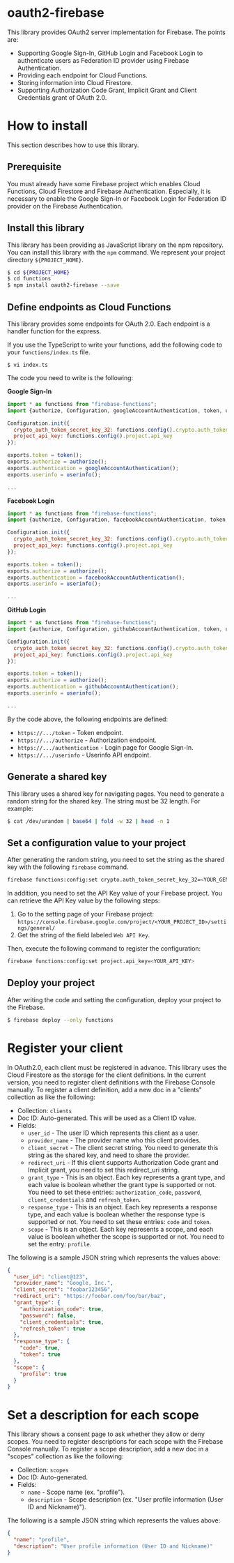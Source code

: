 # oauth2-firebase

This library provides OAuth2 server implementation for Firebase. The points are:

* Supporting Google Sign-In, GitHub Login and Facebook Login to authenticate users as Federation ID provider using Firebase Authentication.
* Providing each endpoint for Cloud Functions.
* Storing information into Cloud Firestore.
* Supporting Authorization Code Grant, Implicit Grant and Client Credentials grant of OAuth 2.0.

# How to install

This section describes how to use this library.

## Prerequisite

You must already have some Firebase project which enables Cloud Functions, Cloud Firestore and Firebase Authentication.
Especially, it is necessary to enable the Google Sign-In or Facebook Login for Federation ID provider on the Firebase Authentication.

## Install this library

This library has been providing as JavaScript library on the npm repository. You can install this library
with the `npm` command. We represent your project directory `${PROJECT_HOME}`.

```bash
$ cd ${PROJECT_HOME}
$ cd functions
$ npm install oauth2-firebase --save
```

## Define endpoints as Cloud Functions

This library provides some endpoints for OAuth 2.0. Each endpoint is a handler function for the express.

If you use the TypeScript to write your functions, add the following code to your `functions/index.ts` file.

```
$ vi index.ts
```

The code you need to write is the following:

**Google Sign-In**

```javascript
import * as functions from "firebase-functions";
import {authorize, Configuration, googleAccountAuthentication, token, userinfo} from "oauth2-firebase";

Configuration.init({
  crypto_auth_token_secret_key_32: functions.config().crypto.auth_token_secret_key_32,
  project_api_key: functions.config().project.api_key
});

exports.token = token();
exports.authorize = authorize();
exports.authentication = googleAccountAuthentication();
exports.userinfo = userinfo();

...
```

**Facebook Login**

```javascript
import * as functions from "firebase-functions";
import {authorize, Configuration, facebookAccountAuthentication, token, userinfo} from "oauth2-firebase";

Configuration.init({
  crypto_auth_token_secret_key_32: functions.config().crypto.auth_token_secret_key_32,
  project_api_key: functions.config().project.api_key
});

exports.token = token();
exports.authorize = authorize();
exports.authentication = facebookAccountAuthentication();
exports.userinfo = userinfo();

...
```

**GitHub Login**

```javascript
import * as functions from "firebase-functions";
import {authorize, Configuration, githubAccountAuthentication, token, userinfo} from "oauth2-firebase";

Configuration.init({
  crypto_auth_token_secret_key_32: functions.config().crypto.auth_token_secret_key_32,
  project_api_key: functions.config().project.api_key
});

exports.token = token();
exports.authorize = authorize();
exports.authentication = githubAccountAuthentication();
exports.userinfo = userinfo();

...
```
 
By the code above, the following endpoints are defined:

* `https://.../token` - Token endpoint.
* `https://.../authorize` - Authorization endpoint.
* `https://.../authentication` - Login page for Google Sign-In.
* `https://.../userinfo` - Userinfo API endpoint.

## Generate a shared key

This library uses a shared key for navigating pages. You need to generate a random string for the shared key.
The string must be 32 length. For example:

```bash
$ cat /dev/urandom | base64 | fold -w 32 | head -n 1
```

## Set a configuration value to your project

After generating the random string, you need to set the string as the shared key with the following `firebase` command.

```bash
firebase functions:config:set crypto.auth_token_secret_key_32=<YOUR_GENERATED_RANDOM_STRING>
```

In addition, you need to set the API Key value of your Firebase project. You can retrieve the API Key value by the
following steps:

1. Go to the setting page of your Firebase project: `https://console.firebase.google.com/project/<YOUR_PROJECT_ID>/settings/general/`
1. Get the string of the field labeled `Web API Key`.

Then, execute the following command to register the configuration:

```bash
firebase functions:config:set project.api_key=<YOUR_API_KEY>
```

## Deploy your project

After writing the code and setting the configuration, deploy your project to the Firebase.

```bash
$ firebase deploy --only functions
```

# Register your client

In OAuth2.0, each client must be registered in advance. This library uses the Cloud Firestore as the storage
for the client definitions. In the current version, you need to register client definitions with the Firebase Console
manually. To register a client definition, add a new doc in a "clients" collection as like the following:

* Collection: `clients`
* Doc ID: Auto-generated. This will be used as a Client ID value.
* Fields:
  * `user_id` - The user ID which represents this client as a user.
  * `provider_name` - The provider name who this client provides.
  * `client_secret` - The client secret string. You need to generate this string as the shared key, and need to share the provider.
  * `redirect_uri` - If this client supports Authorization Code grant and Implicit grant, you need to set this redirect_uri string.
  * `grant_type` - This is an object. Each key represents a grant type, and each value is boolean whether the grant type is supported or not. You need to set these entries: `authorization_code`, `password`, `client_credentials` and `refresh_token`.
  * `response_type` - This is an object. Each key represents a response type, and each value is boolean whether the response type is supported or not. You need to set these entries: `code` and `token`.
  * `scope` - This is an object. Each key represents a scope, and each value is boolean whether the scope is supported or not. You need to set the entry: `profile`.

The following is a sample JSON string which represents the values above:

```json
{
  "user_id": "client@123",
  "provider_name": "Google, Inc.",
  "client_secret": "foobar123456",
  "redirect_uri": "https://foobar.com/foo/bar/baz",
  "grant_type": {
    "authorization_code": true,
    "password": false,
    "client_credentials": true,
    "refresh_token": true
  },
  "response_type": {
    "code": true,
    "token": true
  },
  "scope": {
    "profile": true
  }
}
```

# Set a description for each scope

This library shows a consent page to ask whether they allow or deny scopes. You need to register descriptions for each scope with the Firebase Console manually. To register a scope description, add a new doc in a "scopes" collection as like the following:

* Collection: `scopes`
* Doc ID: Auto-generated.
* Fields:
  * `name` - Scope name (ex. "profile").
  * `description` - Scope description (ex. "User profile information (User ID and Nickname)").

The following is a sample JSON string which represents the values above:

```json
{
  "name": "profile",
  "description": "User profile information (User ID and Nickname)"
}
```
